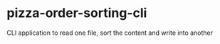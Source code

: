 # pizza-order-sorting-cli
CLI application to read one file, sort the content and write into another
